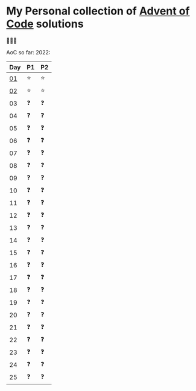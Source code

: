 # My Personal collection of [Advent of Code] solutions

:christmas_tree::santa::christmas_tree:

AoC so far:
2022:

| Day              | P1         | P2         |
| ---------------- | ---------- | ---------- |
| [01](2022/Day01) | :star:     | :star:     |
| [02](2022/Day01) | :star:     | :star:     |
| 03               | :question: | :question: |
| 04               | :question: | :question: |
| 05               | :question: | :question: |
| 06               | :question: | :question: |
| 07               | :question: | :question: |
| 08               | :question: | :question: |
| 09               | :question: | :question: |
| 10               | :question: | :question: |
| 11               | :question: | :question: |
| 12               | :question: | :question: |
| 13               | :question: | :question: |
| 14               | :question: | :question: |
| 15               | :question: | :question: |
| 16               | :question: | :question: |
| 17               | :question: | :question: |
| 18               | :question: | :question: |
| 19               | :question: | :question: |
| 20               | :question: | :question: |
| 21               | :question: | :question: |
| 22               | :question: | :question: |
| 23               | :question: | :question: |
| 24               | :question: | :question: |
| 25               | :question: | :question: |


[Advent of Code]: https://adventofcode.com/
